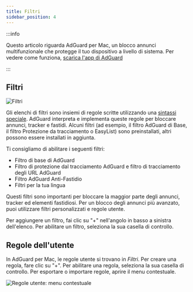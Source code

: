 ```yaml
---
title: Filtri
sidebar_position: 4
---
```


:::info

Questo articolo riguarda AdGuard per Mac, un blocco annunci multifunzionale che protegge il tuo dispositivo a livello di sistema. Per vedere come funziona, [scarica l'app di AdGuard](https://agrd.io/download-kb-adblock)

:::

## Filtri

![Filtri](https://cdn.adtidy.org/content/kb/ad_blocker/mac/filters.png)

Gli elenchi di filtri sono insiemi di regole scritte utilizzando una [sintassi speciale](/general/ad-filtering/create-own-filters). AdGuard interpreta e implementa queste regole per bloccare annunci, tracker e fastidi. Alcuni filtri (ad esempio, il filtro AdGuard di Base, il filtro Protezione da tracciamento o EasyList) sono preinstallati, altri possono essere installati in aggiunta.

Ti consigliamo di abilitare i seguenti filtri:

- Filtro di base di AdGuard
- Filtro di protezione dal tracciamento AdGuard e filtro di tracciamento degli URL AdGuard
- Filtro AdGuard Anti-Fastidio
- Filtri per la tua lingua

Questi filtri sono importanti per bloccare la maggior parte degli annunci, tracker ed elementi fastidiosi. Per un blocco degli annunci più avanzato, puoi utilizzare filtri personalizzati e regole utente.

Per aggiungere un filtro, fai clic su "+" nell'angolo in basso a sinistra dell'elenco. Per abilitare un filtro, seleziona la sua casella di controllo.

## Regole dell'utente

In AdGuard per Mac, le regole utente si trovano in _Filtri_. Per creare una regola, fare clic su "+". Per abilitare una regola, seleziona la sua casella di controllo. Per esportare o importare regole, aprire il menu contestuale.

![Regole utente: menu contestuale](https://cdn.adtidy.org/content/kb/ad_blocker/mac/rules.png)
